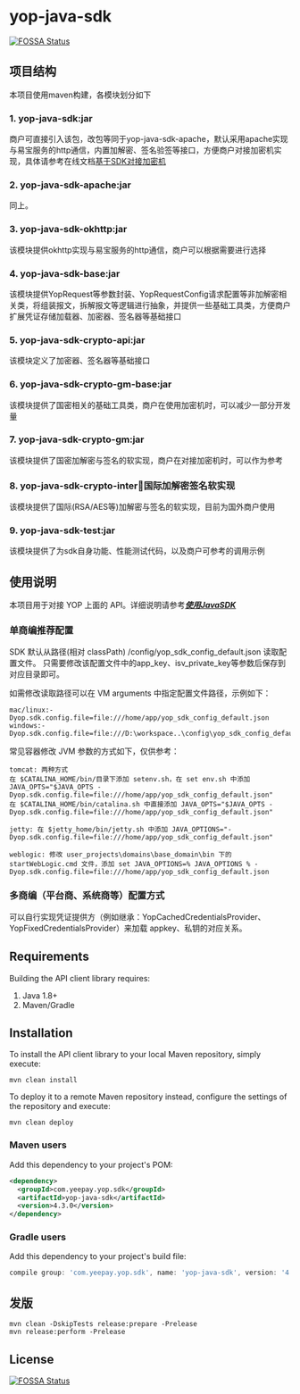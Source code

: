 # yop-java-sdk
[![FOSSA Status](https://app.fossa.com/api/projects/git%2Bgithub.com%2Fyop-platform%2Fyop-java-sdk.svg?type=shield)](https://app.fossa.com/projects/git%2Bgithub.com%2Fyop-platform%2Fyop-java-sdk?ref=badge_shield)

## 项目结构

本项目使用maven构建，各模块划分如下

### 1. yop-java-sdk:jar

商户可直接引入该包，改包等同于yop-java-sdk-apache，默认采用apache实现与易宝服务的http通信，内置加解密、签名验签等接口，方便商户对接加密机实现，具体请参考在线文档[基于SDK对接加密机](https://open.yeepay.com/docs/open/platform-doc/sdk_guide-sm/encryptor-support)

### 2. yop-java-sdk-apache:jar

同上。

### 3. yop-java-sdk-okhttp:jar

该模块提供okhttp实现与易宝服务的http通信，商户可以根据需要进行选择

### 4. yop-java-sdk-base:jar

该模块提供YopRequest等参数封装、YopRequestConfig请求配置等非加解密相关类，将组装报文，拆解报文等逻辑进行抽象，并提供一些基础工具类，方便商户扩展凭证存储加载器、加密器、签名器等基础接口

### 5. yop-java-sdk-crypto-api:jar

该模块定义了加密器、签名器等基础接口

### 6. yop-java-sdk-crypto-gm-base:jar

该模块提供了国密相关的基础工具类，商户在使用加密机时，可以减少一部分开发量

### 7. yop-java-sdk-crypto-gm:jar

该模块提供了国密加解密与签名的软实现，商户在对接加密机时，可以作为参考

### 8. yop-java-sdk-crypto-inter:jar:国际加解密签名软实现

该模块提供了国际(RSA/AES等)加解密与签名的软实现，目前为国外商户使用

### 9. yop-java-sdk-test:jar

该模块提供了为sdk自身功能、性能测试代码，以及商户可参考的调用示例

## 使用说明

本项目用于对接 YOP 上面的 API。详细说明请参考[**_使用JavaSDK_**](https://open.yeepay.com/docs/platform/sdk_guide/java-sdk-guide)

### 单商编推荐配置

SDK 默认从路径(相对 classPath) /config/yop_sdk_config_default.json 读取配置文件。
只需要修改该配置文件中的app_key、isv_private_key等参数后保存到对应目录即可。

如需修改读取路径可以在 VM arguments 中指定配置文件路径，示例如下：

````
mac/linux:-Dyop.sdk.config.file=file:///home/app/yop_sdk_config_default.json
windows:-Dyop.sdk.config.file=file:///D:\workspace..\config\yop_sdk_config_default.json
````

常见容器修改 JVM 参数的方式如下，仅供参考：

````
tomcat: 两种方式
在 $CATALINA_HOME/bin/目录下添加 setenv.sh，在 set env.sh 中添加 JAVA_OPTS="$JAVA_OPTS -Dyop.sdk.config.file=file:///home/app/yop_sdk_config_default.json"
在 $CATALINA_HOME/bin/catalina.sh 中直接添加 JAVA_OPTS="$JAVA_OPTS -Dyop.sdk.config.file=file:///home/app/yop_sdk_config_default.json"

jetty: 在 $jetty_home/bin/jetty.sh 中添加 JAVA_OPTIONS="-Dyop.sdk.config.file=file:///home/app/yop_sdk_config_default.json"

weblogic: 修改 user_projects\domains\base_domain\bin 下的 startWebLogic.cmd 文件，添加 set JAVA_OPTIONS=% JAVA_OPTIONS % -Dyop.sdk.config.file=file:///home/app/yop_sdk_config_default.json
````

### 多商编（平台商、系统商等）配置方式

可以自行实现凭证提供方（例如继承：YopCachedCredentialsProvider、YopFixedCredentialsProvider）来加载 appkey、私钥的对应关系。

## Requirements

Building the API client library requires:
1. Java 1.8+
2. Maven/Gradle

## Installation

To install the API client library to your local Maven repository, simply execute:

```shell
mvn clean install
```

To deploy it to a remote Maven repository instead, configure the settings of the repository and execute:

```shell
mvn clean deploy
```

### Maven users

Add this dependency to your project's POM:

```xml
<dependency>
  <groupId>com.yeepay.yop.sdk</groupId>
  <artifactId>yop-java-sdk</artifactId>
  <version>4.3.0</version>
</dependency>
```

### Gradle users

Add this dependency to your project's build file:

```groovy
compile group: 'com.yeepay.yop.sdk', name: 'yop-java-sdk', version: '4.3.0'
```

## 发版

```
mvn clean -DskipTests release:prepare -Prelease
mvn release:perform -Prelease
```

## License
[![FOSSA Status](https://app.fossa.com/api/projects/git%2Bgithub.com%2Fyop-platform%2Fyop-java-sdk.svg?type=large)](https://app.fossa.com/projects/git%2Bgithub.com%2Fyop-platform%2Fyop-java-sdk?ref=badge_large)